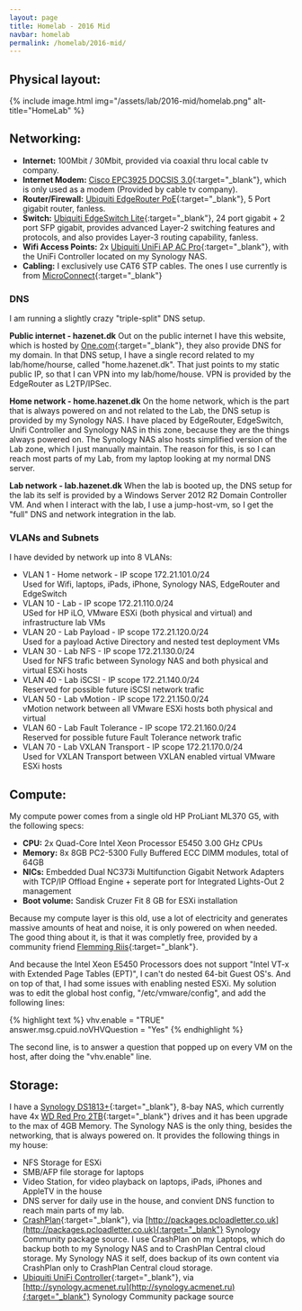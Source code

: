 ```yaml
---
layout: page
title: Homelab - 2016 Mid
navbar: homelab
permalink: /homelab/2016-mid/
---
```

## Physical layout:

{% include image.html img="/assets/lab/2016-mid/homelab.png" alt-title="HomeLab" %}

## Networking:
- **Internet:** 100Mbit / 30Mbit, provided via coaxial thru local cable tv company.
- **Internet Modem:** [Cisco EPC3925 DOCSIS 3.0](http://www.cisco.com/c/en/us/products/collateral/video/residential-gateways-digital-voice/data_sheet_c78-726663.html){:target="_blank"}, which is only used  as a modem (Provided by cable tv company).
- **Router/Firewall:** [Ubiquiti EdgeRouter PoE](https://www.ubnt.com/edgemax/edgerouter-poe/){:target="_blank"}, 5 Port gigabit router, fanless.
- **Switch:** [Ubiquiti EdgeSwitch Lite](https://www.ubnt.com/edgemax/edgeswitch-lite/){:target="_blank"}, 24 port gigabit + 2 port SFP gigabit, provides advanced Layer-2 switching features and protocols, and also provides Layer-3 routing capability, fanless.
- **Wifi Access Points:** 2x [Ubiquiti UniFi AP AC Pro](https://www.ubnt.com/unifi/unifi-ap-ac-pro/){:target="_blank"}, with the UniFi Controller located on my Synology NAS.
- **Cabling:** I exclusively use CAT6 STP cables. The ones I use currently is from [MicroConnect](http://eu.eetgroup.com/i/SSTP601SBOOTED-MicroConnect-SSTP-CAT6-1M-BLACK-LSZH){:target="_blank"}

### DNS
I am running a slightly crazy "triple-split" DNS setup.

**Public internet - hazenet.dk**
Out on the public internet I have this website, which is hosted by [One.com](https://www.one.com/en/){:target="_blank"}, they also provide DNS for my domain.
In that DNS setup, I have a single record related to my lab/home/hourse, called "home.hazenet.dk". That just points to my static public IP, so that I can VPN into my lab/home/house. VPN is provided by the EdgeRouter as L2TP/IPSec.

**Home network - home.hazenet.dk**
On the home network, which is the part that is always powered on and not related to the Lab, the DNS setup is provided by my Synology NAS. I have placed by EdgeRouter, EdgeSwitch, Unifi Controller and Synology NAS in this zone, because they are the things always powered on.
The Synology NAS also hosts simplified version of the Lab zone, which I just manually maintain. The reason for this, is so I can reach most parts of my Lab, from my laptop looking at my normal DNS server.

**Lab network - lab.hazenet.dk**
When the lab is booted up, the DNS setup for the lab its self is provided by a Windows Server 2012 R2 Domain Controller VM.
And when I interact with the lab, I use a jump-host-vm, so I get the "full" DNS and network integration in the lab.

### VLANs and Subnets
I have devided by network up into 8 VLANs:

- VLAN 1 - Home network - IP scope 172.21.101.0/24  
Used for Wifi, laptops, iPads, iPhone, Synology NAS, EdgeRouter and EdgeSwitch
- VLAN 10 - Lab - IP scope 172.21.110.0/24  
USed for HP iLO, VMware ESXi (both physical and virtual) and infrastructure lab VMs
- VLAN 20 - Lab Payload - IP scope 172.21.120.0/24  
Used for a payload Active Directory and nested test deployment VMs
- VLAN 30 - Lab NFS - IP scope 172.21.130.0/24  
Used for NFS trafic between Synology NAS and both physical and virtual ESXi hosts
- VLAN 40 - Lab iSCSI - IP scope 172.21.140.0/24  
Reserved for possible future iSCSI network trafic
- VLAN 50 - Lab vMotion - IP scope 172.21.150.0/24  
vMotion network between all VMware ESXi hosts both physical and virtual
- VLAN 60 - Lab Fault Tolerance - IP scope 172.21.160.0/24  
Reserved for possible future Fault Tolerance network trafic
- VLAN 70 - Lab VXLAN Transport - IP scope 172.21.170.0/24  
Used for VXLAN Transport between VXLAN enabled virtual VMware ESXi hosts

## Compute:
My compute power comes from a single old HP ProLiant ML370 G5, with the following specs:

- **CPU:** 2x Quad-Core Intel Xeon Processor E5450 3.00 GHz CPUs
- **Memory:** 8x 8GB PC2-5300 Fully Buffered ECC DIMM modules, total of 64GB
- **NICs:** Embedded Dual NC373i Multifunction Gigabit Network Adapters with TCP/IP Offload Engine + seperate port for Integrated Lights-Out 2 management
- **Boot volume:** Sandisk Cruzer Fit 8 GB for ESXi installation

Because my compute layer is this old, use a lot of electricity and generates massive amounts of heat and noise, it is only powered on when needed.  
The good thing about it, is that it was completly free, provided by a community friend [Flemming Riis](https://twitter.com/flemmingriis){:target="_blank"}.

And because the Intel Xeon E5450 Processors does not support "Intel VT-x with Extended Page Tables (EPT)", I can't do nested 64-bit Guest OS's. And on top of that, I had some issues with enabling nested ESXi. My solution was to edit the global host config, "/etc/vmware/config", and add the following lines:

{% highlight text %}
vhv.enable = "TRUE"                     
answer.msg.cpuid.noVHVQuestion = "Yes" 
{% endhighlight %}

The second line, is to answer a question that popped up on every VM on the host, after doing the "vhv.enable" line.

## Storage:
I have a [Synology DS1813+](https://global.download.synology.com/download/Document/DataSheet/DiskStation/13-year/DS1813+/Synology_DS1813+_Data_Sheet_enu.pdf){:target="_blank"}, 8-bay NAS, which currently have 4x [WD Red Pro 2TB](http://www.wdc.com/en/products/products.aspx?id=1280){:target="_blank"} drives and it has been upgrade to the max of 4GB Memory.
The Synology NAS is the only thing, besides the networking, that is always powered on.
It provides the following things in my house:

- NFS Storage for ESXi
- SMB/AFP file storage for laptops
- Video Station, for video playback on laptops, iPads, iPhones and AppleTV in the house
- DNS server for daily use in the house, and convient DNS function to reach main parts of my lab.
- [CrashPlan](https://www.crashplan.com/en-us/){:target="_blank"}, via [http://packages.pcloadletter.co.uk](http://packages.pcloadletter.co.uk){:target="_blank"} Synology Community package source. I use CrashPlan on my Laptops, which do backup both to my Synology NAS and to CrashPlan Central cloud storage. My Synology NAS it self, does backup of its own content via CrashPlan only to CrashPlan Central cloud storage.
- [Ubiquiti UniFi Controller](https://www.ubnt.com/enterprise/software/){:target="_blank"}, via [http://synology.acmenet.ru](http://synology.acmenet.ru){:target="_blank"} Synology Community package source